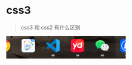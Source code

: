 # css3

> css3 和 css2 有什么区别

![image-20250116093856953](./css3.assets/image-20250116093856953.png)

